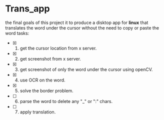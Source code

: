 # Trans_app
the final goals of this project it to produce a disktop app for **linux** that translates the word under the cursor without the need to copy or paste the word 
tasks:
- [x] 1. get the cursor location from x server. 
- [x] 2. get screenshot from x server.
- [x] 3. get screenshot of only the word under the cursor using openCV.
- [x] 4. use OCR on the word.
- [x] 5. solve the border problem.
- [ ] 6. parse the word to delete any "_" or ":" chars.
- [ ] 7. apply translation.
